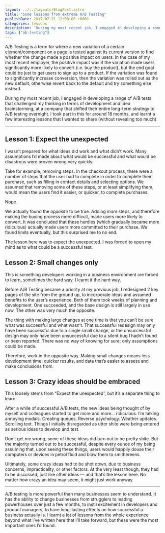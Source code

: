 ```yaml
---
layout: ../../layouts/BlogPost.astro
title: "Some lessons from extreme A/B Testing"
publishDate: 2017-07-21 12:00:00 +0000
categories: lessons
description: "During my most recent job, I engaged in developing a range of A/B tests that challenged my thinking in terms of development and idea brainstorming, at a company that shifted their entire long-term strategy to A/B testing overnight. I took part in this for around 18 months, and learnt a few interesting lessons that I wanted to share."
tags: ["ab-testing"]
---
```


A/B Testing is a term for where a new variation of a certain element/component on a page is tested against its current version to find whether the change made a positive impact on users. In the case of my most recent employer, the positive impact was if the variation made users significantly more likely to convert (i.e. buy the product), but the end goal could be just to get users to sign up to a product. If the variation was found to significantly increase conversion, then the variation was rolled out as the new default, otherwise revert back to the default and try something else instead.

During my most recent job, I engaged in developing a range of A/B tests that challenged my thinking in terms of development and idea brainstorming, at a company that shifted their entire long-term strategy to A/B testing overnight. I took part in this for around 18 months, and learnt a few interesting lessons that I wanted to share (without revealing too much).

---

## Lesson 1: Expect the unexpected

I wasn’t prepared for what ideas did work and what didn’t work. Many assumptions I’d made about what would be successful and what would be disastrous were proven wrong very quickly.

Take for example, removing steps. In the checkout process, there were a number of steps that the user had to complete in order to complete their purchase, such as filling in contact details and selecting options. We assumed that removing some of these steps, or at least simplifying them, would mean the users find it easier, or quicker, to complete purchases.

Nope.

We actually found the _opposite_ to be true. Adding _more_ steps, and therefore making the buying process more difficult, made users more likely to convert. It was concluded that these hurdles (which gradually became more ridiculous) actually made users more committed to their purchase. We found limits eventually, but this surprised me to no end.

The lesson here was to expect the unexpected. I was forced to open my mind as to what could be a successful test.

## Lesson 2: Small changes only

This is something developers working in a business environment are forced to learn, sometimes the hard way. I learnt it the hard way.

Before A/B Testing became a priority at my previous job, I redesigned 2 key pages of the site from the ground up, to incorporate ideas and assumed benefits to the user’s experience. Both of them took weeks of planning and development. One succeeded, and the base design is still largely in use now. The other was very much the opposite.

The thing with making large changes at one time is that you can’t be sure what was successful and what wasn’t. That successful redesign may only have been successful due to a single small change, or the unsuccessful design may only have been unsuccessful due to a silent bug I hadn’t found or been reported. There was no way of knowing for sure; only assumptions could be made.

Therefore, work in the opposite way. Making small changes means less development time, quicker results, and data that’s easier to assess and make conclusions from.

## Lesson 3: Crazy ideas should be embraced

This loosely stems from “Expect the unexpected”, but it’s a separate thing to learn.

After a while of successful A/B tests, the new ideas being thought of by myself and colleagues started to get more and more… ridiculous. I’m talking annoying modals. Creating queues. Reverse psychology. Weather updates. Scrolling text. Things I initially disregarded as utter shite were being entered as serious ideas to develop and test.

Don’t get me wrong, some of these ideas did turn out to be pretty shite. But the majority turned out to be successful, despite every ounce of my being assuming that, upon seeing these things, users would happily douse their computers or devices in petrol fluid and blow them to smithereens.

Ultimately, some crazy ideas had to be shot down, due to business concerns, impracticality, or other factors. At the very least though, they had to be discussed, just like other ideas — and that’s the lesson here. No matter how crazy an idea may seem, it might just work anyway.

---

A/B testing is more powerful than many businesses seem to understand. It has the ability to change businesses from strugglers to leading powerhouses over just a few months, to instil excitement in developers and product managers, to have long-lasting effects on how successful a business actually is. I learnt a lot of lessons from the whole experience beyond what I’ve written here that I’ll take forward, but these were the most important ones I’d found.
